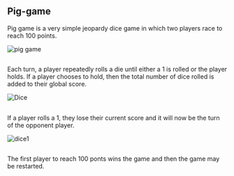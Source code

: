 ## Pig-game

Pig game is a very simple jeopardy dice game in which two players race to reach 100 points. 

![pig game](https://user-images.githubusercontent.com/97234029/158071638-731d7dcf-7d0f-4314-b447-c0ef41da9259.jpg)

##
Each turn, a player repeatedly rolls a die until either a 1 is rolled or the player holds. If a player 
chooses to hold, then the total number of dice rolled is added to their global score. 

![Dice](https://user-images.githubusercontent.com/97234029/158227246-b1c71103-54c3-42b0-8b00-30f3bd960f85.jpg)

##
If a player rolls a 1, they lose their current score  and it will now be the turn of the opponent player.

![dice1](https://user-images.githubusercontent.com/97234029/158228332-420508a8-9fb9-498c-8c10-2f0711c3e429.jpg)

##
The first player to reach 100 ponts wins the game and then the game may be restarted.

